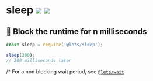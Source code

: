 # sleep [![](https://img.shields.io/npm/v/@lets/sleep.svg)](https://www.npmjs.com/package/@lets/sleep) [![](https://img.shields.io/badge/source--000000.svg?logo=github&style=social)](https://github.com/omrilotan/mono/tree/master/packages/sleep)

## 🛌 Block the runtime for n milliseconds
```js
const sleep = require('@lets/sleep');

sleep(200);
// 200 milliseconds later
```

/* For a non blocking wait period, see [`@lets/wait`](https://www.npmjs.com/package/@lets/wait)
